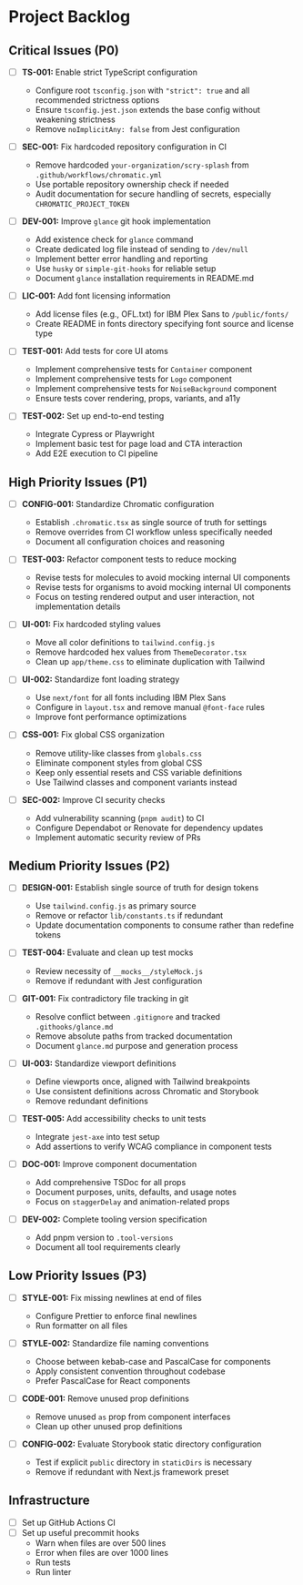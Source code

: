 # Project Backlog

## Critical Issues (P0)

- [ ] **TS-001:** Enable strict TypeScript configuration
  * Configure root `tsconfig.json` with `"strict": true` and all recommended strictness options
  * Ensure `tsconfig.jest.json` extends the base config without weakening strictness
  * Remove `noImplicitAny: false` from Jest configuration

- [ ] **SEC-001:** Fix hardcoded repository configuration in CI
  * Remove hardcoded `your-organization/scry-splash` from `.github/workflows/chromatic.yml`
  * Use portable repository ownership check if needed
  * Audit documentation for secure handling of secrets, especially `CHROMATIC_PROJECT_TOKEN`

- [ ] **DEV-001:** Improve `glance` git hook implementation
  * Add existence check for `glance` command
  * Create dedicated log file instead of sending to `/dev/null`
  * Implement better error handling and reporting
  * Use `husky` or `simple-git-hooks` for reliable setup
  * Document `glance` installation requirements in README.md

- [ ] **LIC-001:** Add font licensing information
  * Add license files (e.g., OFL.txt) for IBM Plex Sans to `/public/fonts/`
  * Create README in fonts directory specifying font source and license type

- [ ] **TEST-001:** Add tests for core UI atoms
  * Implement comprehensive tests for `Container` component
  * Implement comprehensive tests for `Logo` component
  * Implement comprehensive tests for `NoiseBackground` component
  * Ensure tests cover rendering, props, variants, and a11y

- [ ] **TEST-002:** Set up end-to-end testing
  * Integrate Cypress or Playwright
  * Implement basic test for page load and CTA interaction
  * Add E2E execution to CI pipeline

## High Priority Issues (P1)

- [ ] **CONFIG-001:** Standardize Chromatic configuration
  * Establish `.chromatic.tsx` as single source of truth for settings
  * Remove overrides from CI workflow unless specifically needed
  * Document all configuration choices and reasoning

- [ ] **TEST-003:** Refactor component tests to reduce mocking
  * Revise tests for molecules to avoid mocking internal UI components
  * Revise tests for organisms to avoid mocking internal UI components
  * Focus on testing rendered output and user interaction, not implementation details

- [ ] **UI-001:** Fix hardcoded styling values
  * Move all color definitions to `tailwind.config.js`
  * Remove hardcoded hex values from `ThemeDecorator.tsx`
  * Clean up `app/theme.css` to eliminate duplication with Tailwind

- [ ] **UI-002:** Standardize font loading strategy
  * Use `next/font` for all fonts including IBM Plex Sans
  * Configure in `layout.tsx` and remove manual `@font-face` rules
  * Improve font performance optimizations

- [ ] **CSS-001:** Fix global CSS organization
  * Remove utility-like classes from `globals.css`
  * Eliminate component styles from global CSS
  * Keep only essential resets and CSS variable definitions
  * Use Tailwind classes and component variants instead

- [ ] **SEC-002:** Improve CI security checks
  * Add vulnerability scanning (`pnpm audit`) to CI
  * Configure Dependabot or Renovate for dependency updates
  * Implement automatic security review of PRs

## Medium Priority Issues (P2)

- [ ] **DESIGN-001:** Establish single source of truth for design tokens
  * Use `tailwind.config.js` as primary source
  * Remove or refactor `lib/constants.ts` if redundant
  * Update documentation components to consume rather than redefine tokens

- [ ] **TEST-004:** Evaluate and clean up test mocks
  * Review necessity of `__mocks__/styleMock.js`
  * Remove if redundant with Jest configuration

- [ ] **GIT-001:** Fix contradictory file tracking in git
  * Resolve conflict between `.gitignore` and tracked `.githooks/glance.md`
  * Remove absolute paths from tracked documentation
  * Document `glance.md` purpose and generation process

- [ ] **UI-003:** Standardize viewport definitions
  * Define viewports once, aligned with Tailwind breakpoints
  * Use consistent definitions across Chromatic and Storybook
  * Remove redundant definitions

- [ ] **TEST-005:** Add accessibility checks to unit tests
  * Integrate `jest-axe` into test setup
  * Add assertions to verify WCAG compliance in component tests

- [ ] **DOC-001:** Improve component documentation
  * Add comprehensive TSDoc for all props
  * Document purposes, units, defaults, and usage notes
  * Focus on `staggerDelay` and animation-related props

- [ ] **DEV-002:** Complete tooling version specification
  * Add pnpm version to `.tool-versions`
  * Document all tool requirements clearly

## Low Priority Issues (P3)

- [ ] **STYLE-001:** Fix missing newlines at end of files
  * Configure Prettier to enforce final newlines
  * Run formatter on all files

- [ ] **STYLE-002:** Standardize file naming conventions
  * Choose between kebab-case and PascalCase for components
  * Apply consistent convention throughout codebase
  * Prefer PascalCase for React components

- [ ] **CODE-001:** Remove unused prop definitions
  * Remove unused `as` prop from component interfaces
  * Clean up other unused prop definitions

- [ ] **CONFIG-002:** Evaluate Storybook static directory configuration
  * Test if explicit `public` directory in `staticDirs` is necessary
  * Remove if redundant with Next.js framework preset

## Infrastructure

- [ ] Set up GitHub Actions CI
- [ ] Set up useful precommit hooks
  * Warn when files are over 500 lines
  * Error when files are over 1000 lines
  * Run tests
  * Run linter
